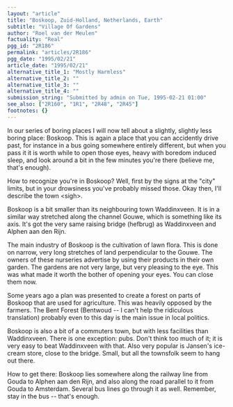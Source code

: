 ```yaml
---
layout: "article"
title: "Boskoop, Zuid-Holland, Netherlands, Earth"
subtitle: "Village Of Gardens"
author: "Roel van der Meulen"
factuality: "Real"
pgg_id: "2R186"
permalink: "articles/2R186"
pgg_date: "1995/02/21"
article_date: "1995/02/21"
alternative_title_1: "Mostly Harmless"
alternative_title_2: ""
alternative_title_3: ""
alternative_title_4: ""
submission_string: "Submitted by admin on Tue, 1995-02-21 01:00"
see_also: ["2R160", "1R1", "2R48", "2R45"]
footnotes: {}
---
```

<div>
<p>In our series of boring places I will now tell about a slightly, slightly less boring place: Boskoop. This is again a place that you can accidently drive past, for instance in a bus going somewhere entirely different, but when you pass it it is worth while to open those eyes, heavy with boredom induced sleep, and look around a bit in the few minutes you're there (believe me, that's enough).</p>
<p>How to recognize you're in Boskoop? Well, first by the signs at the "city" limits, but in your drowsiness you've probably missed those. Okay then, I'll describe the town &lt;sigh&gt;.</p>
<p>Boskoop is a bit smaller than its neighbouring town Waddinxveen. It is in a similar way stretched along the channel Gouwe, which is something like its axis. It's got the very same raising bridge (hefbrug) as Waddinxveen and Alphen aan den Rijn.</p>
<p>The main industry of Boskoop is the cultivation of lawn flora. This is done on narrow, very long stretches of land perpendicular to the Gouwe. The owners of these nurseries advertise by using their products in their own garden. The gardens are not very large, but very pleasing to the eye. This was what made it worth the bother of opening your eyes. You can close them now.</p>
<p>Some years ago a plan was presented to create a forest on parts of Boskoop that are used for agriculture. This was heavily opposed by the farmers. The Bent Forest (Bentwoud -- I can't help the ridiculous translation) probably even to this day is the main issue in local politics.</p>
<p>Boskoop is also a bit of a commuters town, but with less facilities than Waddinxveen. There is one exception: pubs. Don't think too much of it; it is very easy to beat Waddinxveen with that. Also very popular is Jansen's ice-cream store, close to the bridge. Small, but all the townsfolk seem to hang out there.</p>
<p>How to get there: Boskoop lies somewhere along the railway line from Gouda to Alphen aan den Rijn, and also along the road parallel to it from Gouda to Amsterdam. Several bus lines go through it as well. Remember, stay in the bus -- that's enough.</p>
</div>
